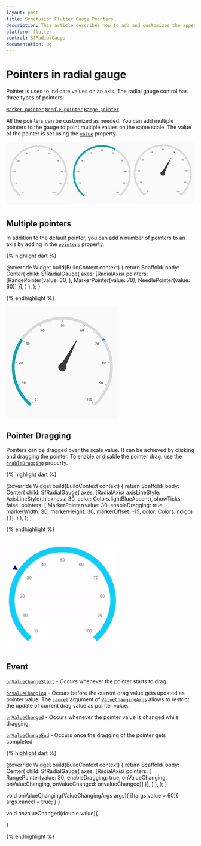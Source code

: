 ```yaml
---
layout: post
title: Syncfusion Flutter Gauge Pointers
description: This article describes how to add and customizes the appearence of pointers of radial gauge control in flutter platform
platform: flutter
control: SfRadialGauge
documentation: ug
---
```


# Pointers in radial gauge

 Pointer is used to indicate values on an axis. The radial gauge control has three types of pointers: 

[`Marker pointer`](https://help.syncfusion.com/flutter/radial-gauge/marker-pointer)
[`Needle pointer`](https://help.syncfusion.com/flutter/radial-gauge/needle-pointer)
[`Range pointer`](https://help.syncfusion.com/flutter/radial-gauge/range-pointer)

All the pointers can be customized as needed. You can add multiple pointers to the gauge to point multiple values on the same scale. The value of the pointer is set using the [`value`](https://pub.dev/documentation/syncfusion_flutter_gauges/latest/gauges/GaugePointer/value.html) property.

![multiple pointers](images/pointers/pointers.png)

## Multiple pointers

In addition to the default pointer, you can add n number of pointers to an axis by adding in the [`pointers`](https://pub.dev/documentation/syncfusion_flutter_gauges/latest/gauges/GaugeAxis/pointers.html) property.

{% highlight dart %}

@override
Widget build(BuildContext context) {
  return Scaffold(
    body: Center(
              child: SfRadialGauge(
                axes: <RadialAxis>[RadialAxis(
                  pointers: <GaugePointer>[RangePointer(value: 30, ), 
                   MarkerPointer(value: 70),
                  NeedlePointer(value: 60)]
                )],
              )
            ),
          );
        }

{% endhighlight %}

![multiple pointers](images/pointers/multiple_pointer.jpg)

## Pointer Dragging

Pointers can be dragged over the scale value. It can be achieved by clicking and dragging the pointer. To enable or disable the pointer drag, use the [`enableDragging`](https://pub.dev/documentation/syncfusion_flutter_gauges/latest/gauges/GaugePointer/enableDragging.html) property.

{% highlight dart %}

@override
Widget build(BuildContext context) {
  return Scaffold(
    body: Center(
              child: SfRadialGauge(
                axes: <RadialAxis>[RadialAxis( 
                 axisLineStyle: AxisLineStyle(thickness: 30, color: Colors.lightBlueAccent), 
                 showTicks: false,
                 pointers: <GaugePointer>[
                   MarkerPointer(value: 30, enableDragging: true, 
                   markerWidth: 30, markerHeight: 30, markerOffset: -15,
                   color: Colors.indigo)
                 ]
                )],
              )
            ),
          );
        }


{% endhighlight %}

![pointer dragging](images/pointers/pointer-interaction.gif)

## Event

[`onValueChangeStart`](https://pub.dev/documentation/syncfusion_flutter_gauges/latest/gauges/GaugePointer/onValueChangeStart.html) - Occurs whenever the pointer starts to drag.

[`onValueChanging`](https://pub.dev/documentation/syncfusion_flutter_gauges/latest/gauges/GaugePointer/onValueChanging.html) - Occurs before the current drag value gets updated as pointer value. The [`cancel`](https://pub.dev/documentation/syncfusion_flutter_gauges/latest/gauges/ValueChangingArgs/cancel.html) argument of [`ValueChangingArgs`](https://pub.dev/documentation/syncfusion_flutter_gauges/latest/gauges/ValueChangingArgs-class.html) allows to restrict the update of current drag value as pointer value.

[`onValueChanged`](https://pub.dev/documentation/syncfusion_flutter_gauges/latest/gauges/GaugePointer/onValueChanged.html) - Occurs whenever the pointer value is changed while dragging.

[`onValueChangeEnd`](https://pub.dev/documentation/syncfusion_flutter_gauges/latest/gauges/GaugePointer/onValueChangeEnd.html) - Occurs once the dragging of the pointer gets completed.

{% highlight dart %}

@override
Widget build(BuildContext context) {
  return Scaffold(
    body: Center(
              child: SfRadialGauge(
                axes: <RadialAxis>[RadialAxis(
                  pointers: <GaugePointer>[ RangePointer(value: 30, 
                  enableDragging: true,
                  onValueChanging: onValueChanging,
                  onValueChanged: onvalueChanged)]
                )],
              )
            ),
          );
        }

void onValueChanging(ValueChangingArgs args){
  if(args.value > 60){
      args.cancel = true;
  }
}

void onvalueChanged(double value){

}

{% endhighlight %}


